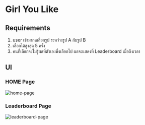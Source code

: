 # Girl You Like

## Requirements
1. user เข้ามากดเลือกรูป ระหว่างรูป A กับรูป B
2. เลือกได้สูงสุด 5 ครั้ง
3. คนที่เลือกจะไม่รู้ผลที่ตัวเองพึ่งเลือกไป ผลจะแสดงที่ Leaderboard เมื่อถึงเวลา

## UI

### HOME Page
![home-page](https://media.discordapp.net/attachments/769201680331571221/1301212659114311781/1070087967294631976-i-1301193061916868719-gc-1244534317540048987-1244534317540048991-4631825.5.png?ex=6723a839&is=672256b9&hm=e249ed0eb3c23bd6a451d17acb8ee77873db080f100e17f0cda6fa5fb7277462&=&format=webp&quality=lossless&width=786&height=700)

### Leaderboard Page
![leaderboard-page](https://media.discordapp.net/attachments/769201680331571221/1301213189492572220/1070087967294631976-i-1301193061916868719-gc-1244534317540048987-1244534317540048991-4782437.0999999.png?ex=6723a8b7&is=67225737&hm=b999d17c47756b9bb9719807ec90ddc2831da812f50924e88518b7561a240f81&=&format=webp&quality=lossless&width=564&height=700)

